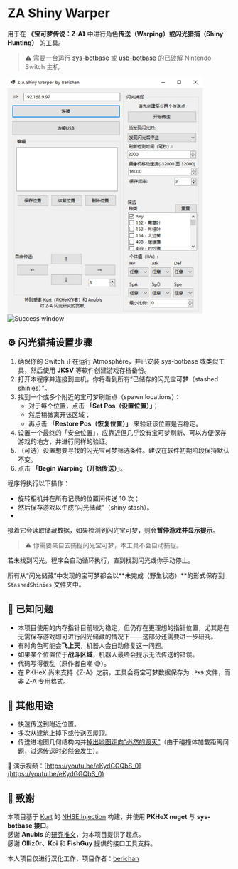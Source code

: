 # ZA Shiny Warper

用于在 **《宝可梦传说：Z-A》** 中进行角色**传送（Warping）**或**闪光猎捕（Shiny Hunting）** 的工具。

> ⚠️ 需要一台运行 [sys-botbase](https://github.com/olliz0r/sys-botbase/releases) 或 [usb-botbase](https://github.com/Koi-3088/USB-Botbase/releases) 的已破解 Nintendo Switch 主机.

![Main window](ZAShinyWarper_Window.png?raw=true "The program itself")
![Success window](ZAShinyWarper_Success.png?raw=true "Finding a shiny")

## ⚙️ 闪光猎捕设置步骤
1) 确保你的 Switch 正在运行 Atmosphère，并已安装 sys-botbase 或类似工具，然后使用 **JKSV** 等软件创建游戏存档备份。  
2) 打开本程序并连接到主机，你将看到所有“已储存的闪光宝可梦（stashed shinies）”。  
3) 找到一个或多个附近的宝可梦刷新点（spawn locations）：  
   - 对于每个位置，点击 **「Set Pos（设置位置）」**；  
   - 然后稍微离开该区域；  
   - 再点击 **「Restore Pos（恢复位置）」** 来验证该位置是否稳定。  
4) 设置一个最终的「安全位置」，应靠近但几乎没有宝可梦刷新、可以方便保存游戏的地方，并进行同样的验证。  
5) （可选）设置想要寻找的闪光宝可梦筛选条件。建议在软件初期阶段保持默认不变。
6) 点击 **「Begin Warping（开始传送）」**。

程序将执行以下操作：

- 旋转相机并在所有记录的位置间传送 10 次；  
- 然后保存游戏以生成“闪光储藏”（shiny stash）。
- 
接着它会读取储藏数据，如果检测到闪光宝可梦，则会**暂停游戏并显示提示**。

> ⚠️ 你需要亲自去捕捉闪光宝可梦，本工具不会自动捕捉。  

若未找到闪光，程序会自动循环执行，直到找到闪光或你手动停止。

所有从“闪光储藏”中发现的宝可梦都会以**未完成（野生状态）**的形式保存到 `StashedShinies` 文件夹中。

## 🧩 已知问题

- 本项目使用的内存指针目前较为稳定，但仍存在更理想的指针位置，尤其是在无需保存游戏即可进行闪光储藏的情况下——这部分还需要进一步研究。  
- 有时角色可能会**飞上天**，机器人会自动修复这一问题。  
- 如果某个位置位于**战斗区域**，机器人最终会提示无法传送的错误。  
- 代码写得很乱（原作者自嘲 😅）。  
- 在 PKHeX 尚未支持《Z-A》之前，工具会将宝可梦数据保存为 `.PK9` 文件，而非 Z-A 专用格式。

## 🧭 其他用途

- 快速传送到附近位置。  
- 多次从建筑上掉下或传送回屋顶。  
- 传送进地图几何结构内并[掉出地图走向“必然的毁灭”](https://x.com/berichandev/status/1980471677659279623)（由于碰撞体加载距离问题，过远传送时必然会发生）。

🎥 演示视频：[https://youtu.be/eKydGGQbS_0](https://youtu.be/eKydGGQbS_0)

## 🙏 致谢

本项目基于 [Kurt](https://github.com/kwsch) 的 [NHSE.Injection](https://github.com/kwsch/NHSE) 构建，并使用 **PKHeX nuget** 与 **sys-botbase 接口**。  
感谢 **Anubis** 的[研究推文](https://x.com/Sibuna_Switch/status/1980306261213393163)，为本项目提供了起点。  
感谢 **Olliz0r、Koi** 和 **FishGuy** 提供的接口工具支持。

本人项目仅进行汉化工作，项目作者：[berichan](https://github.com/berichan)
